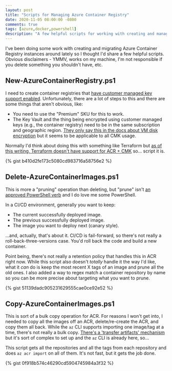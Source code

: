 ```yaml
---
layout: post
title: "Scripts for Managing Azure Container Registry"
date: 2020-11-05 08:00:00 -0800
comments: true
tags: [azure,docker,powershell]
description: "A few helpful scripts for working with creating and managing Azure Container Registry instances."
---
```


I've been doing some work with creating and migrating Azure Container Registry instances around lately so I thought I'd share a few helpful scripts. Obvious disclaimers - YMMV, works on my machine, I'm not responsible if you delete something you shouldn't have, etc.

## New-AzureContainerRegistry.ps1

I need to create container registries that [have customer managed key support enabled](https://docs.microsoft.com/en-us/azure/container-registry/container-registry-customer-managed-keys). Unfortunately, there are a lot of steps to this and there are some things that aren't obvious, like:

- You need to use the "Premium" SKU for this to work.
- The Key Vault and the thing being encrypted using customer managed keys (e.g., the container registry) need to be in the same subscription and geographic region. [They only say this in the docs about VM disk encryption](https://docs.microsoft.com/en-us/azure/virtual-machines/disk-encryption) but it seems to be applicable to all CMK usage.

Normally I'd think about doing this with something like Terraform but [as of this writing, Terraform doesn't have support for ACR + CMK](https://github.com/terraform-providers/terraform-provider-azurerm/issues/8150) so... script it is.

{% gist b410d2fe173c5080cd983716a58756e2 %}

## Delete-AzureContainerImages.ps1

This is more a "pruning" operation than deleting, but "prune" isn't [an approved PowerShell verb](https://docs.microsoft.com/en-us/powershell/scripting/developer/cmdlet/approved-verbs-for-windows-powershell-commands?view=powershell-7.1) and I do love me some PowerShell.

In a CI/CD environment, generally you want to keep:

- The current successfully deployed image.
- The previous successfully deployed image.
- The image you want to deploy next (canary style).

...and, actually, that's about it. CI/CD is fail-forward, so there's not really a roll-back-three-versions case. You'd roll back the code and build a new container.

Point being, there's not really a retention policy that handles this in ACR right now. While this script also doesn't _totally_ handle it the way I'd like, what it _can_ do is keep the most recent X tags of an image and prune all the old ones. I also added a way to regex match a container repository by name so you can be more precise about targeting what you want to prune.

{% gist 51139dadc905231629555cae0ce92e52 %}

## Copy-AzureContainerImages.ps1

This is sort of a bulk copy operation for ACR. For reasons I won't get into, I needed to copy all the images off an ACR, delete/re-create the ACR, and copy them all back. While the `az` CLI supports importing one image/tag at a time, there's not really a bulk copy. [There's a 'transfer artifacts' mechanism](https://docs.microsoft.com/en-us/azure/container-registry/container-registry-transfer-images) but it's sort of complex to set up and the `az` CLI is already here, so...

This script gets all the repositories and all the tags from each repository and does `az acr import` on all of them. It's not fast, but it gets the job done.

{% gist 0f918b574c46290cd5904745984a3f32 %}
